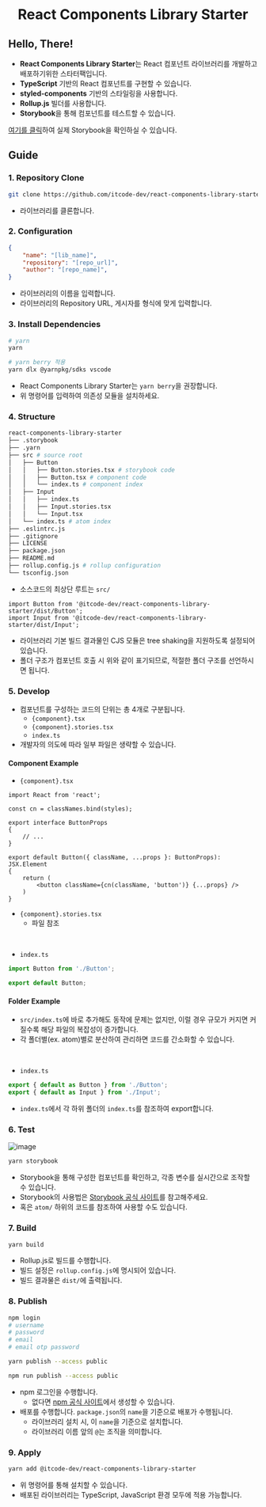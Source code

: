<h1 align="center">React Components Library Starter</h1>

## Hello, There!

- **React Components Library Starter**는 React 컴포넌트 라이브러리를 개발하고 배포하기위한 스타터팩입니다.
- **TypeScript** 기반의 React 컴포넌트를 구현할 수 있습니다.
- **styled-components** 기반의 스타일링을 사용합니다.
- **Rollup.js** 빌더를 사용합니다.
- **Storybook**을 통해 컴포넌트를 테스트할 수 있습니다.

[여기를 클릭](https://project.itcode.dev/react-components-library-starter)하여 실제 Storybook을 확인하실 수 있습니다.

## Guide

### 1. Repository Clone

``` bash
git clone https://github.com/itcode-dev/react-components-library-starter [lib_name]
```

- 라이브러리를 클론합니다.

### 2. Configuration

``` json
{
	"name": "[lib_name]",
	"repository": "[repo_url]",
	"author": "[repo_name]",
}
```

- 라이브러리의 이름을 입력합니다.
- 라이브러리의 Repository URL, 게시자를 형식에 맞게 입력합니다.

### 3. Install Dependencies

``` bash
# yarn
yarn

# yarn berry 적용
yarn dlx @yarnpkg/sdks vscode
```

- React Components Library Starter는 `yarn berry`을 권장합니다.
- 위 명령어를 입력하여 의존성 모듈을 설치하세요.

### 4. Structure

``` bash
react-components-library-starter
├── .storybook
├── .yarn
├── src # source root
│	├── Button
│	│	├── Button.stories.tsx # storybook code
│	│	├── Button.tsx # component code
│	│	└── index.ts # component index
│	├── Input
│	│	├── index.ts
│	│	├── Input.stories.tsx
│	│	└── Input.tsx
│	└── index.ts # atom index
├── .eslintrc.js
├── .gitignore
├── LICENSE
├── package.json
├── README.md
├── rollup.config.js # rollup configuration
└── tsconfig.json
```

- 소스코드의 최상단 루트는 `src/`

``` tsx
import Button from '@itcode-dev/react-components-library-starter/dist/Button';
import Input from '@itcode-dev/react-components-library-starter/dist/Input';
```

- 라이브러리 기본 빌드 결과물인 CJS 모듈은 tree shaking을 지원하도록 설정되어있습니다.
- 폴더 구조가 컴포넌트 호출 시 위와 같이 표기되므로, 적절한 폴더 구조를 선언하시면 됩니다.

### 5. Develop

- 컴포넌트를 구성하는 코드의 단위는 총 4개로 구분됩니다.
  - `{component}.tsx`
  - `{component}.stories.tsx`
  - `index.ts`
- 개발자의 의도에 따라 일부 파일은 생략할 수 있습니다.

#### Component Example

- `{component}.tsx`

``` tsx
import React from 'react';

const cn = classNames.bind(styles);

export interface ButtonProps
{
	// ...
}

export default Button({ className, ...props }: ButtonProps): JSX.Element
{
	return (
		<button className={cn(className, 'button')} {...props} />
	)
}
```

- `{component}.stories.tsx`
  - 파일 참조

<br />

- `index.ts`

``` ts
import Button from './Button';

export default Button;
```

#### Folder Example

- `src/index.ts`에 바로 추가해도 동작에 문제는 없지만, 이럴 경우 규모가 커지면 커질수록 해당 파일의 복잡성이 증가합니다.
- 각 폴더별(ex. atom)별로 분산하여 관리하면 코드를 간소화할 수 있습니다.

<br />

- `index.ts`

``` ts
export { default as Button } from './Button';
export { default as Input } from './Input';
```

- `index.ts`에서 각 하위 폴더의 `index.ts`를 참조하여 export합니다.

### 6. Test

![image](https://user-images.githubusercontent.com/50317129/172433200-b4b72fe1-e99b-4105-84fe-43f606cf54ff.png)

``` bash
yarn storybook
```

- Storybook을 통해 구성한 컴포넌트를 확인하고, 각종 변수를 실시간으로 조작할 수 있습니다.
- Storybook의 사용법은 [Storybook 공식 사이트](https://storybook.js.org/tutorials/intro-to-storybook/react/ko/get-started/)를 참고해주세요.
- 혹은 `atom/` 하위의 코드를 참조하여 사용할 수도 있습니다.

### 7. Build

``` bash
yarn build
```

- Rollup.js로 빌드를 수행합니다.
- 빌드 설정은 `rollup.config.js`에 명시되어 있습니다.
- 빌드 결과물은 `dist/`에 출력됩니다.

### 8. Publish

``` bash
npm login
# username
# password
# email
# email otp password

yarn publish --access public

npm run publish --access public
```

- npm 로그인을 수행합니다.
  - 없다면 [npm 공식 사이트](https://www.npmjs.com/)에서 생성할 수 있습니다.
- 배포를 수행합니다. `package.json`의 `name`을 기준으로 배포가 수행됩니다.
  - 라이브러리 설치 시, 이 `name`을 기준으로 설치합니다.
  - 라이브러리 이름 앞의 `@`는 조직을 의미합니다.

### 9. Apply

``` bash
yarn add @itcode-dev/react-components-library-starter
```

- 위 명령어를 통해 설치할 수 있습니다.
- 배포된 라이브러리는 TypeScript, JavaScript 환경 모두에 적용 가능합니다.